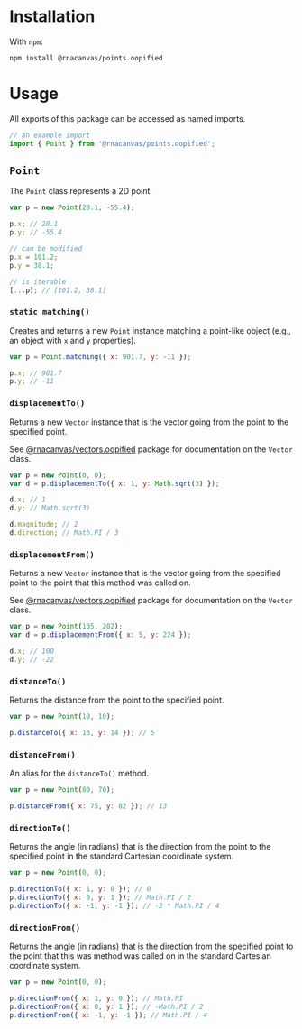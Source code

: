 # Installation

With `npm`:

```
npm install @rnacanvas/points.oopified
```

# Usage

All exports of this package can be accessed as named imports.

```javascript
// an example import
import { Point } from '@rnacanvas/points.oopified';
```

## `Point`

The `Point` class represents a 2D point.

```javascript
var p = new Point(28.1, -55.4);

p.x; // 28.1
p.y; // -55.4

// can be modified
p.x = 101.2;
p.y = 38.1;

// is iterable
[...p]; // [101.2, 38.1]
```

### `static matching()`

Creates and returns a new `Point` instance matching a point-like object
(e.g., an object with `x` and `y` properties).

```javascript
var p = Point.matching({ x: 901.7, y: -11 });

p.x; // 901.7
p.y; // -11
```

### `displacementTo()`

Returns a new `Vector` instance
that is the vector going from the point
to the specified point.

See [@rnacanvas/vectors.oopified](https://pzhaojohnson.github.io/rnacanvas.vectors.oopified/) package
for documentation on the `Vector` class.

```javascript
var p = new Point(0, 0);
var d = p.displacementTo({ x: 1, y: Math.sqrt(3) });

d.x; // 1
d.y; // Math.sqrt(3)

d.magnitude; // 2
d.direction; // Math.PI / 3
```

### `displacementFrom()`

Returns a new `Vector` instance
that is the vector going from the specified point
to the point that this method was called on.

See [@rnacanvas/vectors.oopified](https://pzhaojohnson.github.io/rnacanvas.vectors.oopified/) package
for documentation on the `Vector` class.

```javascript
var p = new Point(105, 202);
var d = p.displacementFrom({ x: 5, y: 224 });

d.x; // 100
d.y; // -22
```

### `distanceTo()`

Returns the distance from the point to the specified point.

```javascript
var p = new Point(10, 10);

p.distanceTo({ x: 13, y: 14 }); // 5
```

### `distanceFrom()`

An alias for the `distanceTo()` method.

```javascript
var p = new Point(80, 70);

p.distanceFrom({ x: 75, y: 82 }); // 13
```

### `directionTo()`

Returns the angle (in radians)
that is the direction from the point to the specified point
in the standard Cartesian coordinate system.

```javascript
var p = new Point(0, 0);

p.directionTo({ x: 1, y: 0 }); // 0
p.directionTo({ x: 0, y: 1 }); // Math.PI / 2
p.directionTo({ x: -1, y: -1 }); // -3 * Math.PI / 4
```

### `directionFrom()`

Returns the angle (in radians)
that is the direction from the specified point
to the point that this was method was called on
in the standard Cartesian coordinate system.

```javascript
var p = new Point(0, 0);

p.directionFrom({ x: 1, y: 0 }); // Math.PI
p.directionFrom({ x: 0, y: 1 }); // -Math.PI / 2
p.directionFrom({ x: -1, y: -1 }); // Math.PI / 4
```
